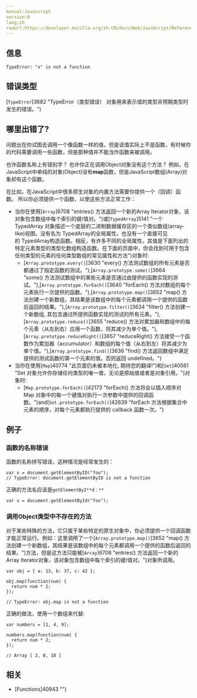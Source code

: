 ```yaml
---
manual:Javascript
version:0
lang:zh
rawUrl:https://developer.mozilla.org/zh-CN/docs/Web/JavaScript/Reference/Errors/Not_a_function#
---
```






## 信息<a name="信息"></a>

```
TypeError: "x" is not a function

```

## 错误类型<a name="错误类型"></a>


[`TypeError`]3682 "TypeError（类型错误） 对象用来表示值的类型非预期类型时发生的错误。")


## 哪里出错了?<a name="哪里出错了"></a>


问题出在你试图去调用一个像函数一样的值，但是该值实际上不是函数，有时候你的代码需要调用一些函数，但是那种值并不能当作函数来被调用。



也许函数名称上有错别字？ 也许你正在调用Object对象没有这个方法？ 例如，在JavaScript中单纯的对象(Object)没有**map**函数，但是JavaScript数组(Array)对象却有这个函数。



在比如，在JavaScript中很多原生对象的内置方法需要你提供一个（回调）函数。 所以你必须提供一个函数，以使这些方法正常工作：


* 当你在使用[`Array`]6708 "entries() 方法返回一个新的Array Iterator对象，该对象包含数组中每个索引的键/值对。")或[`TypedArray`]5141 "一个TypedArray 对象描述一个底层的二进制数据缓存区的一个类似数组(array-like)视图。没有名为 TypedArray的全局属性，也没有一个直接可见的 TypedArray构造函数。相反，有许多不同的全局属性，其值是下面列出的特定元素类型的类型化数组构造函数。在下面的页面中，你会找到可用于包含任何类型的元素的任何类型数组的常见属性和方法")对象时:
	* [`Array.prototype.every()`]3630 "every() 方法测试数组的所有元素是否都通过了指定函数的测试。"),[`Array.prototype.some()`]3664 "some() 方法测试数组中的某些元素是否通过由提供的函数实现的测试。"),[`Array.prototype.forEach()`]3640 "forEach() 方法对数组的每个元素执行一次提供的函数。"),[`Array.prototype.map()`]3652 "map() 方法创建一个新数组，其结果是该数组中的每个元素都调用一个提供的函数后返回的结果。"),[`Array.prototype.filter()`]3634 "filter() 方法创建一个新数组, 其包含通过所提供函数实现的测试的所有元素。"),[`Array.prototype.reduce()`]3655 "reduce() 方法对累加器和数组中的每个元素（从左到右）应用一个函数，将其减少为单个值。"),[`Array.prototype.reduceRight()`]3657 "reduceRight() 方法接受一个函数作为累加器（accumulator）和数组的每个值（从右到左）将其减少为单个值。"),[`Array.prototype.find()`]3636 "find() 方法返回数组中满足提供的测试函数的第一个元素的值。否则返回 undefined。")
* 当你在使用[`Map`]40774 "此页面仍未被本地化, 期待您的翻译!")和[`Set`]40561 "Set 对象允许你存储任何类型的唯一值，无论是原始值或者是对象引用。")对象时:
	* [`Map.prototype.forEach()`]42173 "forEach() 方法将会以插入顺序对 Map 对象中的每一个键值对执行一次参数中提供的回调函数。")and[`Set.prototype.forEach()`]42639 "forEach 方法根据集合中元素的顺序，对每个元素都执行提供的 callback 函数一次。")

## 例子<a name="例子"></a>

### 函数的名称错误<a name="函数的名称错误"></a>


函数的名称拼写错误，这种情况是经常发生的：


```
var x = document.getElementByID("foo");
// TypeError: document.getElementByID is not a function
```


正确的方法名应该是`getElementByI**d：**`


```
var x = document.getElementById("foo");
```

### 调用Object类型中不存在的方法<a name="调用Object类型中不存在的方法"></a>


对于某些特殊的方法，它只属于某些特定的原生对象中，你必须提供一个回调函数才能正常运行。例如：这里调用了一个[`Array.prototype.map()`]3652 "map() 方法创建一个新数组，其结果是该数组中的每个元素都调用一个提供的函数后返回的结果。")方法，但是这方法只能被[`Array`]6708 "entries() 方法返回一个新的Array Iterator对象，该对象包含数组中每个索引的键/值对。")对象所调用。


```
var obj = { a: 13, b: 37, c: 42 };

obj.map(function(num) {
  return num * 2;
});

// TypeError: obj.map is not a function
```


正确的做法，使用一个数组来代替:


```
var numbers = [1, 4, 9];

numbers.map(function(num) { 
  return num * 2; 
}); 

// Array [ 2, 8, 18 ]
```

## 相关<a name="相关"></a>

* [Functions]40943 "")



